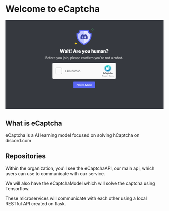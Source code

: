 # Welcome to eCaptcha
<p align="center">
  <img src="profile/tnld76wp34z71.png">
</p>

## What is eCaptcha
eCaptcha is a AI learning model focused on solving hCaptcha on discord.com


## Repositories

Within the organization, you'll see the eCaptchaAPI, our main api, which users can use to communicate with our service. 

We will also have the eCaptchaModel which will solve the captcha using Tensorflow. 

These microservices will communicate with each other using a local RESTful API created on flask.

